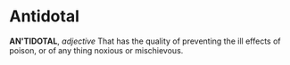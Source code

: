 # Antidotal

**AN'TIDOTAL**, _adjective_ That has the quality of preventing the ill effects of poison, or of any thing noxious or mischievous.